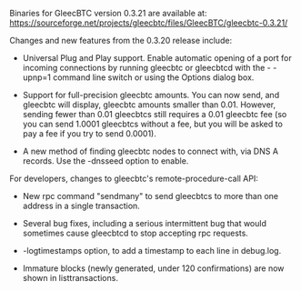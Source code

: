 Binaries for GleecBTC version 0.3.21 are available at:
  https://sourceforge.net/projects/gleecbtc/files/GleecBTC/gleecbtc-0.3.21/

Changes and new features from the 0.3.20 release include:

* Universal Plug and Play support.  Enable automatic opening of a port for incoming connections by running gleecbtc or gleecbtcd with the - -upnp=1 command line switch or using the Options dialog box.

* Support for full-precision gleecbtc amounts.  You can now send, and gleecbtc will display, gleecbtc amounts smaller than 0.01.  However, sending fewer than 0.01 gleecbtcs still requires a 0.01 gleecbtc fee (so you can send 1.0001 gleecbtcs without a fee, but you will be asked to pay a fee if you try to send 0.0001).

* A new method of finding gleecbtc nodes to connect with, via DNS A records. Use the -dnsseed option to enable.

For developers, changes to gleecbtc's remote-procedure-call API:

* New rpc command "sendmany" to send gleecbtcs to more than one address in a single transaction.

* Several bug fixes, including a serious intermittent bug that would sometimes cause gleecbtcd to stop accepting rpc requests. 

* -logtimestamps option, to add a timestamp to each line in debug.log.

* Immature blocks (newly generated, under 120 confirmations) are now shown in listtransactions.
